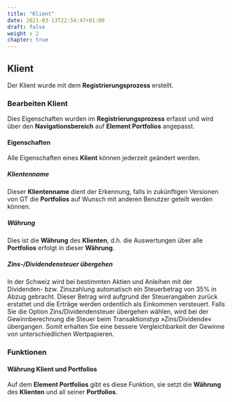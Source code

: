 ```yaml
---
title: "Klient"
date: 2021-03-13T22:54:47+01:00
draft: false
weight : 2
chapter: true
---
```

## Klient
Der Klient wurde mit dem **Registrierungsprozess** erstellt.

### Bearbeiten Klient
Dies Eigenschaften wurden im **Registrierungsprozess** erfasst und wird über den **Navigationsbereich** auf **Element Portfolios** angepasst.

#### Eigenschaften
Alle Eigenschaften eines **Klient** können jederzeit geändert werden.

##### Klientenname
Dieser **Klientenname** dient der Erkennung, falls in zukünftigen Versionen von GT die **Portfolios** auf Wunsch mit anderen Benutzer geteilt werden können.

##### Währung
Dies ist die **Währung** des **Klienten**, d.h. die Auswertungen über alle **Portfolios** erfolgt in dieser **Währung**.

##### Zins-/Dividendensteuer übergehen
In der Schweiz wird bei bestimmten Aktien und Anleihen mit der Dividenden- bzw. Zinszahlung automatisch ein Steuerbetrag von 35% in Abzug gebracht. Dieser Betrag wird aufgrund der Steuerangaben zurück erstattet und die Erträge werden ordentlich als Einkommen versteuert. Falls Sie die Option Zins/Dividendensteuer übergehen wählen, wird  bei der Gewinnberechnung die Steuer beim Transaktionstyp »Zins/Dividende« übergangen. Somit erhalten Sie eine bessere Vergleichbarkeit der Gewinne von unterschiedlichen Wertpapieren.

### Funktionen
#### Währung Klient und Portfolios
Auf dem **Element Portfolios** gibt es diese Funktion, sie setzt die **Währung** des **Klienten** und all seiner **Portfolios**.